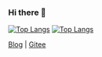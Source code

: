 ### Hi there 👋

[![Top Langs](https://github-readme-stats.vercel.app/api/top-langs/?username=orziz&layout=compact&exclude_repo=_archive&langs_count=8)](https://github.com/orziz/)
[![Top Langs](https://github-readme-stats.vercel.app/api?username=orziz&show_icon=true&hide_title=true)](https://github.com/orziz/)

[Blog](https://orzi.me) | [Gitee](https://gitee.com/orziz)
<!--
**orziz/orziz** is a ✨ _special_ ✨ repository because its `README.md` (this file) appears on your GitHub profile.

Here are some ideas to get you started:

- 🔭 I’m currently working on ...
- 🌱 I’m currently learning ...
- 👯 I’m looking to collaborate on ...
- 🤔 I’m looking for help with ...
- 💬 Ask me about ...
- 📫 How to reach me: ...
- 😄 Pronouns: ...
- ⚡ Fun fact: ...
-->
